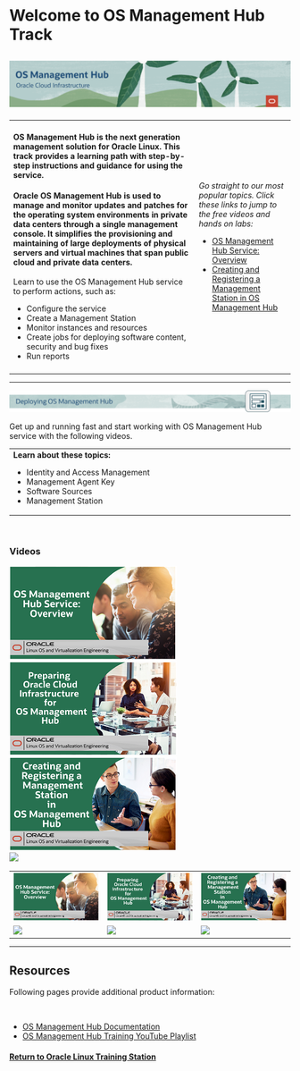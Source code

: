 # Welcome to OS Management Hub Track

![](../common/images/osmh-page-header-1200x200.png)
---
   
<table width="1200">
<colgroup>
   <col width="900">
   <col width="300">
</colgroup>
   <tr>   
      <td>
	 <h4><b>OS Management Hub is the next generation management solution for Oracle Linux. This track provides a learning path with step-by-step instructions and guidance for using the service.</b></h4>
	 <h4><b>Oracle OS Management Hub is used to manage and monitor updates and patches for the operating system environments in private data centers through a single management console. It simplifies the provisioning and maintaining of large deployments of physical servers and virtual machines that span public cloud and private data centers.</b></h4>
	 <p>Learn to use the OS Management Hub service to perform actions, such as:</p>
	 <ul>
            <li>Configure the service</li>
	    <li>Create a Management Station</li>
	    <li>Monitor instances and resources</li>
	    <li>Create jobs for deploying software content, security and bug fixes</li>
	    <li>Run reports</li>
         </ul>
      </td>
      <td rowspan="2"><p><i>Go straight to our most popular topics. Click these links to jump to the free videos and hands on labs:</i></p>
         <ul>
            <li><a href="#osmh-deploy">OS Management Hub Service: Overview</a></li>
	    <li><a href="#osmh-deploy">Creating and Registering a Management Station in OS Management Hub</a></li>
         </ul>
      </td>
   </tr>
   <tr>   
      <td>
      </td>
   </tr>
</table>    
   
---
   
<p><img id="osmh-deploy" src="../common/images/osmh-deploy-header.png"></p>

Get up and running fast and start working with OS Management Hub service with the following videos.

<table width="1200">
<colgroup>
   <col width="600">
   <col width="600">
</colgroup>
      <tr>   
         <td valign="top"><b>Learn about these topics:</b>
            <ul>
               <li>Identity and Access Management</li>
               <li>Management Agent Key</li>
               <li>Software Sources</li>
	       <li>Management Station</li>
            </ul>
         </td>
     </tr>
</table>  
<br>
   
### Videos

[![](../common/images/osmh_service_overview_300.png)](https://youtu.be/zBDX5VmurZM)  
[![](../common/images/osmh_preparing_oci_300.png)](https://youtu.be/xxxxxxxxxxx)   
[![](../common/images/osmh_setting_mgmt_station_300.png)](https://youtu.be/PEwGJlX6PqU)  
[![](../common/images/xx-registerinstance.png)](https://youtu.be/xxxxxxxxxxx)  

<table width="1200">
<colgroup>
   <col width="400">
   <col width="400">
   <col width="400">
</colgroup>
   <tr>   
      <td>
	       <a href="https://youtu.be/zBDX5VmurZM"><img src="../common/images/osmh_service_overview_300.png"></a>
	  </td>
      <td>
	       <a href="https://youtu.be/xxxxxxxxxx"><img src="../common/images/osmh_preparing_oci_300.png"></a>
      </td>
	  <td>
	       <a href="https://youtu.be/PEwGJlX6PqU"><img src="../common/images/osmh_setting_mgmt_station_300.png"></a>
      </td>
   </tr>
   <tr>   
      <td>
	  	   <a href="https://youtu.be/xxxxxxxxxx"><img src="/img/ol/xxxxxxxxxx.png"></a>
	  </td>
      <td>
	  	    <a href="https://youtu.be/xxxxxxxxxx"><img src="/img/ol/xxxxxxxxxx.png"></a>
      </td>
	  <td>
	  	    <a href="https://youtu.be/xxxxxxxxxx"><img src="/img/ol/xxxxxxxxxx.png"></a>
      </td>
   </tr>
</table>

---
   
<h2>Resources</h2>
<p>Following pages provide additional product information:</p>
<br>
   
- [OS Management Hub Documentation](https://docs.oracle.com/iaas/osmh/doc/home.htm)
- [OS Management Hub Training YouTube Playlist](https://www.youtube.com/playlist?list=PLKCk3OyNwIzvL2cIZri305uCRIo1TmMZW)


#### [Return to Oracle Linux Training Station](../README.md)
